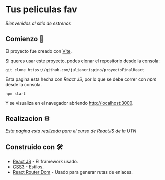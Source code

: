 #  Tus peliculas fav

_Bienvenidos al sitio de estrenos_

## Comienzo 🚀

El proyecto fue creado con [Vite](https://github.com/vitejs/vite).

Si queres usar este proyecto, podes clonar el repositorio desde la consola:

```
git clone https://github.com/juliancrispino/proyectoFinalReact
```

Esta pagina esta hecha con _React JS_, por lo que se debe correr con *npm* desde la consola.

```
npm start
```
Y se visualiza en el navegador abriendo [http://localhost:3000](http://localhost:3000).



## Realizacion ⚙️

_Esta pagina esta realizada para el curso de ReactJS de la UTN_


## Construido con 🛠️


* [React JS](https://es.reactjs.org/) - El framework usado.
* [CSS3](https://developer.mozilla.org/es/docs/Web/CSS) - Estilos.
* [React Router Dom](https://reactrouter.com/) - Usado para generar rutas de enlaces.

